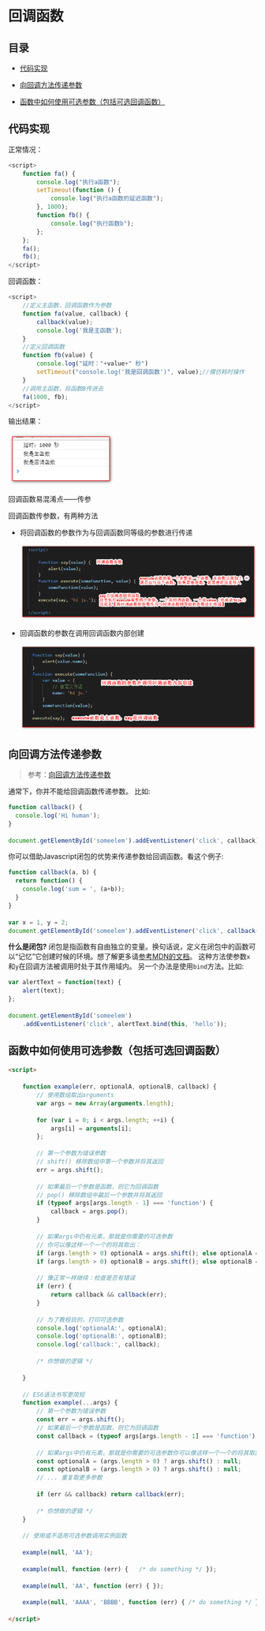 # 回调函数

## 目录

*   [代码实现](#代码实现)

*   [向回调方法传递参数](#向回调方法传递参数)

*   [函数中如何使用可选参数（包括可选回调函数）](#函数中如何使用可选参数包括可选回调函数)

## 代码实现

正常情况：

```javascript
<script>
    function fa() {
        console.log("执行a函数");
        setTimeout(function () {
            console.log("执行a函数的延迟函数");
        }, 1000);
        function fb() {
            console.log("执行函数b");
        };
    };
    fa();
    fb();
</script>
```

回调函数：

```javascript
<script>
    //定义主函数，回调函数作为参数
    function fa(value, callback) {
        callback(value);
        console.log('我是主函数');
    }
    //定义回调函数
    function fb(value) {
        console.log("延时："+value+" 秒")
        setTimeout("console.log('我是回调函数')", value);//模仿耗时操作  
    }
    //调用主函数，将函数B传进去
    fa(1000, fb);
</script>
```

输出结果：

![](image/image_sEDk2YoE5G.png)

回调函数易混淆点——传参

回调函数传参数，有两种方法

*   将回调函数的参数作为与回调函数同等级的参数进行传递

    ![](image/image_zRadY94DQj.png)

*   回调函数的参数在调用回调函数内部创建

    ![](image/image_dSsgGEQ9t1.png)

## 向回调方法传递参数

> 参考：[向回调方法传递参数](https://www.jstips.co/zh_cn/javascript/passing-arguments-to-callback-functions/ "向回调方法传递参数")

通常下，你并不能给回调函数传递参数。 比如:

```javascript
function callback() {
  console.log('Hi human');
}

document.getElementById('someelem').addEventListener('click', callback);
```

你可以借助Javascript闭包的优势来传递参数给回调函数。看这个例子:

```javascript
function callback(a, b) {
  return function() {
    console.log('sum = ', (a+b));
  }
}

var x = 1, y = 2;
document.getElementById('someelem').addEventListener('click', callback(x, y));
```

**什么是闭包?** 闭包是指函数有自由独立的变量。换句话说，定义在闭包中的函数可以“记忆”它创建时候的环境。想了解更多请[参考MDN的文档](https://developer.mozilla.org/zh-CN/docs/Web/JavaScript/Closures "参考MDN的文档")。
这种方法使参数`x`和`y`在回调方法被调用时处于其作用域内。
另一个办法是使用`bind`方法。比如:

```javascript
var alertText = function(text) {
    alert(text);
};

document.getElementById('someelem')
    .addEventListener('click', alertText.bind(this, 'hello'));
```

## 函数中如何使用可选参数（包括可选回调函数）

```html
<script>

    function example(err, optionalA, optionalB, callback) {
        // 使用数组取出arguments
        var args = new Array(arguments.length);

        for (var i = 0; i < args.length; ++i) {
            args[i] = arguments[i];
        };

        // 第一个参数为错误参数
        // shift() 移除数组中第一个参数并将其返回
        err = args.shift();

        // 如果最后一个参数是函数，则它为回调函数
        // pop() 移除数组中最后一个参数并将其返回
        if (typeof args[args.length - 1] === 'function') {
            callback = args.pop();
        }

        // 如果args中仍有元素，那就是你需要的可选参数
        // 你可以像这样一个一个的将其取出：
        if (args.length > 0) optionalA = args.shift(); else optionalA = null;
        if (args.length > 0) optionalB = args.shift(); else optionalB = null;

        // 像正常一样继续：检查是否有错误
        if (err) {
            return callback && callback(err);
        }

        // 为了教程目的，打印可选参数
        console.log('optionalA:', optionalA);
        console.log('optionalB:', optionalB);
        console.log('callback:', callback);

        /* 你想做的逻辑 */

    }

    // ES6语法书写更简短
    function example(...args) {
        // 第一个参数为错误参数
        const err = args.shift();
        // 如果最后一个参数是函数，则它为回调函数
        const callback = (typeof args[args.length - 1] === 'function') ? args.pop() : null;

        // 如果args中仍有元素，那就是你需要的可选参数你可以像这样一个一个的将其取出：
        const optionalA = (args.length > 0) ? args.shift() : null;
        const optionalB = (args.length > 0) ? args.shift() : null;
        // ... 重复取更多参数

        if (err && callback) return callback(err);

        /* 你想做的逻辑 */
    }

    // 使用或不适用可选参数调用实例函数

    example(null, 'AA');

    example(null, function (err) {   /* do something */ });

    example(null, 'AA', function (err) { });

    example(null, 'AAAA', 'BBBB', function (err) { /* do something */ });

</script>
```
